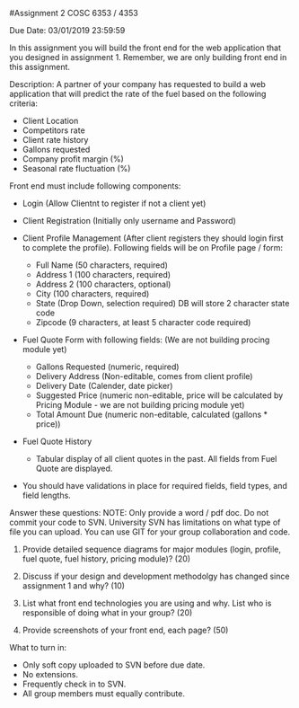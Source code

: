 #Assignment 2
COSC 6353 / 4353

Due Date: 03/01/2019 23:59:59


In this assignment you will build the front end for the web application that you designed in assignment 1. 
Remember, we are only building front end in this assignment.

Description: 
A partner of your company has requested to build a web application that will predict the
rate of the fuel based on the following criteria:
- Client Location
- Competitors rate
- Client rate history
- Gallons requested
- Company profit margin (%)
- Seasonal rate fluctuation (%)

Front end must include following components:
- Login (Allow Clientnt to register if not a client yet)
- Client Registration (Initially only username and Password)
- Client Profile Management (After client registers they should login first to complete the profile). Following fields will be on Profile page / form:
	- Full Name (50 characters, required)
	- Address 1 (100 characters, required)
	- Address 2 (100 characters, optional)
	- City (100 characters, required)
	- State (Drop Down, selection required) DB will store 2 character state code
	- Zipcode (9 characters, at least 5 character code required)
	
- Fuel Quote Form with following fields: (We are not building procing module yet)
	- Gallons Requested (numeric, required)
	- Delivery Address (Non-editable, comes from client profile)
	- Delivery Date (Calender, date picker)
	- Suggested Price (numeric non-editable, price will be calculated by Pricing Module - we are not building pricing module yet)
	- Total Amount Due (numeric non-editable, calculated (gallons * price))
	
- Fuel Quote History
	- Tabular display of all client quotes in the past. All fields from Fuel Quote are displayed.

- You should have validations in place for required fields, field types, and field lengths. 

Answer these questions:
NOTE: Only provide a word / pdf doc. Do not commit your code to SVN. University SVN has limitations on what type of file you can upload. You can use GIT for your group collaboration and code.

1.	Provide detailed sequence diagrams for major modules (login, profile, fuel quote, fuel history, pricing module)? (20)

2.	Discuss if your design and development methodolgy has changed since assignment 1 and why? (10)

3.	List what front end technologies you are using and why. List who is responsible of doing what in your group? (20)

3.	Provide screenshots of your front end, each page? (50)

What to turn in: 
- Only soft copy uploaded to SVN before due date. 
- No extensions.
- Frequently check in to SVN. 
- All group members must equally contribute.

